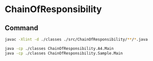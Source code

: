 # ChainOfResponsibility

## Command

```sh
javac -Xlint -d ./classes ./src/ChainOfResponsibility/**/*.java

java -cp ./classes ChainOfResponsibility.A4.Main
java -cp ./classes ChainOfResponsibility.Sample.Main
```
